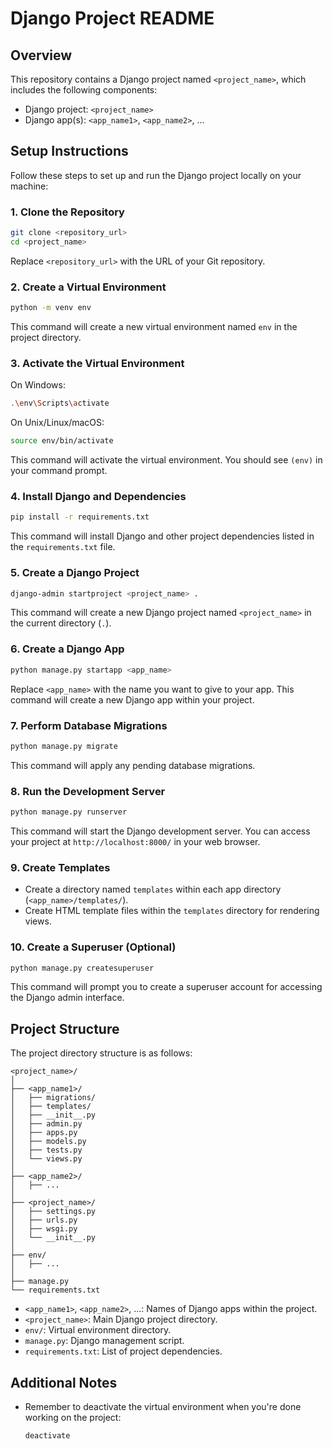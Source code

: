 # Django Project README

## Overview

This repository contains a Django project named `<project_name>`, which includes the following components:

- Django project: `<project_name>`
- Django app(s): `<app_name1>`, `<app_name2>`, ...

## Setup Instructions

Follow these steps to set up and run the Django project locally on your machine:

### 1. Clone the Repository

```bash
git clone <repository_url>
cd <project_name>
```

Replace `<repository_url>` with the URL of your Git repository.

### 2. Create a Virtual Environment

```bash
python -m venv env
```

This command will create a new virtual environment named `env` in the project directory.

### 3. Activate the Virtual Environment

On Windows:

```bash
.\env\Scripts\activate
```

On Unix/Linux/macOS:

```bash
source env/bin/activate
```

This command will activate the virtual environment. You should see `(env)` in your command prompt.

### 4. Install Django and Dependencies

```bash
pip install -r requirements.txt
```

This command will install Django and other project dependencies listed in the `requirements.txt` file.

### 5. Create a Django Project

```bash
django-admin startproject <project_name> .
```

This command will create a new Django project named `<project_name>` in the current directory (`.`).

### 6. Create a Django App

```bash
python manage.py startapp <app_name>
```

Replace `<app_name>` with the name you want to give to your app. This command will create a new Django app within your project.

### 7. Perform Database Migrations

```bash
python manage.py migrate
```

This command will apply any pending database migrations.

### 8. Run the Development Server

```bash
python manage.py runserver
```

This command will start the Django development server. You can access your project at `http://localhost:8000/` in your web browser.

### 9. Create Templates

- Create a directory named `templates` within each app directory (`<app_name>/templates/`).
- Create HTML template files within the `templates` directory for rendering views.

### 10. Create a Superuser (Optional)

```bash
python manage.py createsuperuser
```

This command will prompt you to create a superuser account for accessing the Django admin interface.

## Project Structure

The project directory structure is as follows:

```
<project_name>/
│
├── <app_name1>/
│   ├── migrations/
│   ├── templates/
│   ├── __init__.py
│   ├── admin.py
│   ├── apps.py
│   ├── models.py
│   ├── tests.py
│   └── views.py
│
├── <app_name2>/
│   ├── ...
│
├── <project_name>/
│   ├── settings.py
│   ├── urls.py
│   ├── wsgi.py
│   └── __init__.py
│
├── env/
│   ├── ...
│
├── manage.py
└── requirements.txt
```

- `<app_name1>`, `<app_name2>`, ...: Names of Django apps within the project.
- `<project_name>`: Main Django project directory.
- `env/`: Virtual environment directory.
- `manage.py`: Django management script.
- `requirements.txt`: List of project dependencies.

## Additional Notes

- Remember to deactivate the virtual environment when you're done working on the project:
  ```bash
  deactivate
  ```